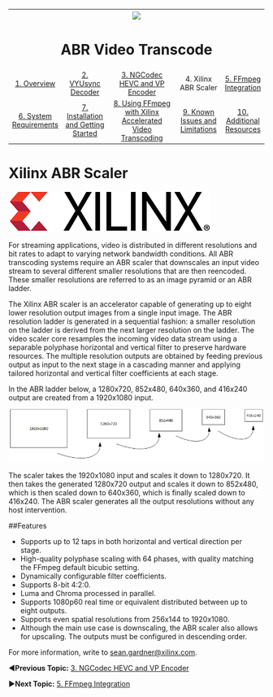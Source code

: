 
<table style="width:100%">
  <tr>
    <th width="100%" colspan="6"><img src="https://www.xilinx.com/content/dam/xilinx/imgs/press/media-kits/corporate/xilinx-logo.png" width="30%"/><h1>ABR Video Transcode</h2>
</th>
  </tr>
  <tr>
    <td align="center"><a href="README.md">1. Overview</a></td>
    <td align="center"><a href="vyusync-decoder.md">2. VYUsync Decoder</a></td>
    <td align="center"><a href="ngcodec-hevc-vp9-encoder.md">3. NGCodec HEVC and VP Encoder</a></td>
    <td align="center">4. Xilinx ABR Scaler</td>
    <td align="center"><a href="ffmpeg-integration.md">5. FFmpeg Integration</a></td>
    </tr>
    <tr>
    <td align="center"><a href="system-requirements.md">6. System Requirements</a></td>
    <td align="center"><a href="installation-and-getting-started.md">7. Installation and Getting Started</a></td>
    <td align="center"><a href="using-ffmpeg-with-xilinx.md">8. Using FFmpeg with Xilinx Accelerated Video Transcoding</a></td>
    <td align="center"><a href="known-issues-limitations.md">9. Known Issues and Limitations</a></td>
    <td align="center"><a href="additional-resources.md">10. Additional Resources</td>
  </tr>
</table>

# Xilinx ABR Scaler
![](./images/xilinx-logo-red-black.png)

For streaming applications, video is distributed in different resolutions and bit rates to adapt to varying network bandwidth conditions. All ABR transcoding systems require an ABR scaler that downscales an input video stream to several different smaller resolutions that are then reencoded. These smaller resolutions are referred to as an image pyramid or an ABR ladder.

The Xilinx ABR scaler is an accelerator capable of generating up to eight lower resolution output images from a single input image. The ABR resolution ladder is generated in a sequential fashion: a smaller resolution on the ladder is derived from the next larger resolution on the ladder. The video scaler core resamples the incoming video data stream using a separable polyphase horizontal and vertical filter to preserve hardware resources. The multiple resolution outputs are obtained by feeding previous output as input to the next stage in a cascading manner and applying tailored horizontal and vertical filter coefficients at each stage.

In the ABR ladder below, a 1280x720, 852x480, 640x360, and 416x240 output are created from a 1920x1080 input.

![ABR Ladder](./images/abr-ladder.png)

The scaler takes the 1920x1080 input and scales it down to 1280x720. It then takes the generated 1280x720 output and scales it down to 852x480, which is then scaled down to 640x360, which is finally scaled down to 416x240. The ABR scaler generates all the output resolutions without any host intervention.

##Features

*  	Supports up to 12 taps in both horizontal and vertical direction per stage.
*  	High-quality polyphase scaling with 64 phases, with quality matching the FFmpeg default bicubic setting.
*  	Dynamically configurable filter coefficients.
*  	Supports 8-bit 4:2:0.
*  	Luma and Chroma processed in parallel.
* 	Supports 1080p60 real time or equivalent distributed between up to eight outputs.
*  	Supports even spatial resolutions from 256x144 to 1920x1080.
* 	Although the main use case is downscaling, the ABR scaler also allows for upscaling. The outputs must be configured in descending order.

For more information, write to sean.gardner@xilinx.com.

:arrow_backward:**Previous Topic:**  [3. NGCodec HEVC and VP Encoder](ngcodec-hevc-vp9-encoder.md)

:arrow_forward:**Next Topic:**  [5. FFmpeg Integration](ffmpeg-integration.md)
